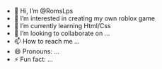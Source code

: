 - 👋 Hi, I’m @RomsLps
- 👀 I’m interested in creating my own roblox game
- 🌱 I’m currently learning Html/Css
- 💞️ I’m looking to collaborate on ...
- 📫 How to reach me ...
- 😄 Pronouns: ...
- ⚡ Fun fact: ...

<!---
RomsLps/RomsLps is a ✨ special ✨ repository because its `README.md` (this file) appears on your GitHub profile.
You can click the Preview link to take a look at your changes.
--->
